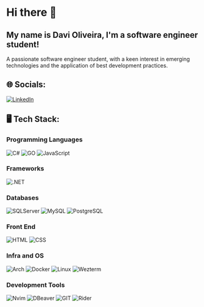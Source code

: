# Hi there 👋

## My name is Davi Oliveira, I'm a software engineer student!
A passionate software engineer student, with a keen interest in emerging technologies and the application of best development practices.

## 🌐 Socials:
 [![LinkedIn](https://img.shields.io/badge/LinkedIn-0077B5?style=for-the-badge&logo=linkedin&logoColor=white)](https://www.linkedin.com/in/olivdavi/)

 ## 🖥️ Tech Stack:
 ### Programming Languages
 ![C#](https://img.shields.io/badge/C%23-239120?style=for-the-badge&logo=csharp&logoColor=white)
 ![GO](https://img.shields.io/badge/Go-00ADD8?style=for-the-badge&logo=go&logoColor=white)
 ![JavaScript](https://img.shields.io/badge/JavaScript-323330?style=for-the-badge&logo=javascript&logoColor=F7DF1E)
  
 ### Frameworks
 ![.NET](https://img.shields.io/badge/.NET-512BD4?style=for-the-badge&logo=dotnet&logoColor=white)

 ### Databases
 ![SQLServer](https://img.shields.io/badge/Microsoft%20SQL%20Server-CC2927?style=for-the-badge&logo=microsoft%20sql%20server&logoColor=white)
 ![MySQL](https://img.shields.io/badge/MySQL-005C84?style=for-the-badge&logo=mysql&logoColor=white)
 ![PostgreSQL](https://img.shields.io/badge/PostgreSQL-316192?style=for-the-badge&logo=postgresql&logoColor=white)

 ### Front End
 ![HTML](https://img.shields.io/badge/HTML5-E34F26?style=for-the-badge&logo=html5&logoColor=white)
 ![CSS](https://img.shields.io/badge/CSS3-1572B6?style=for-the-badge&logo=css3&logoColor=white)

 ### Infra and OS
 ![Arch](https://img.shields.io/badge/Arch_Linux-1793D1?style=for-the-badge&logo=arch-linux&logoColor=white)
 ![Docker](https://img.shields.io/badge/Docker-2CA5E0?style=for-the-badge&logo=docker&logoColor=white)
 ![Linux](https://img.shields.io/badge/Linux-FCC624?style=for-the-badge&logo=linux&logoColor=black)
 ![Wezterm](https://img.shields.io/badge/wezterm-4E49EE?style=for-the-badge&logo=wezterm&logoColor=white)

 ### Development Tools
 ![Nvim](https://img.shields.io/badge/NeoVim-%2357A143.svg?&style=for-the-badge&logo=neovim&logoColor=white)
 ![DBeaver](https://img.shields.io/badge/dbeaver-382923?style=for-the-badge&logo=dbeaver&logoColor=white)
 ![GIT](https://img.shields.io/badge/GIT-E44C30?style=for-the-badge&logo=git&logoColor=white)
 ![Rider](https://img.shields.io/badge/Rider-000000?style=for-the-badge&logo=Rider&logoColor=white)
